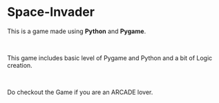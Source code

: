 # Space-Invader

<p> This is a game made using <b>Python</b> and <b>Pygame</b>.</p><br><p>This game includes basic level of Pygame and Python and a bit of Logic creation.</p>
<br>
<p>Do checkout the Game if you are an ARCADE lover.</p>

